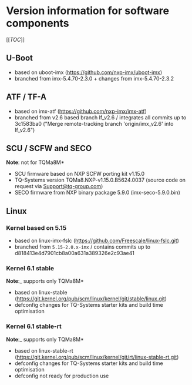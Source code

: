 # Version information for software components

[[_TOC_]]

## U-Boot

* based on uboot-imx (https://github.com/nxp-imx/uboot-imx)
* branched from imx-5.4.70-2.3.0 + changes from imx-5.4.70-2.3.2

## ATF / TF-A

* based on imx-atf (https://github.com/nxp-imx/imx-atf)
* branched from v2.6 based branch lf_v2.6 / integrates all commits up to
  3c1583ba0 ("Merge remote-tracking branch 'origin/imx_v2.6' into lf_v2.6")

## SCU / SCFW and SECO

__Note__: not for TQMa8M*

* SCU firmware based on NXP SCFW porting kit v1.15.0
* TQ-Systems version TQMa8.NXP-v1.15.0.B5624.0037 (source code on request via
  Support@tq-group.com)
* SECO firmware from NXP binary package 5.9.0 (imx-seco-5.9.0.bin)

## Linux

### Kernel based on 5.15

* based on linux-imx-fslc (https://github.com/Freescale/linux-fslc.git)
* branched from `5.15-2.0.x-imx` / contains commits up to d818413e4d7901cb8a00a631a389326e2c93ae41

### Kernel 6.1 stable

__Note__:_ supports only TQMa8M*

* based on linux-stable (https://git.kernel.org/pub/scm/linux/kernel/git/stable/linux.git)
* defconfig changes for TQ-Systems starter kits and build time optimisation

### Kernel 6.1 stable-rt

__Note__:_ supports only TQMa8M*

* based on linux-stable-rt (https://git.kernel.org/pub/scm/linux/kernel/git/rt/linux-stable-rt.git)
* defconfig changes for TQ-Systems starter kits and build time optimisation
* defconfig not ready for production use
